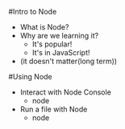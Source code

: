 #Intro to Node

*  What is Node?
*  Why are we learning it?
    *  It's popular!
    *  It's in JavaScript!
*  (it doesn't matter(long term))


#Using Node
*  Interact with Node Console
    *  node
*  Run a file with Node
    *  node <filename>

